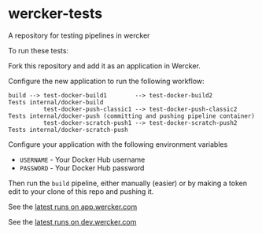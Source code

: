 # wercker-tests
A  repository for testing pipelines in wercker
 
To run these tests:

Fork this repository and add it as an application in Wercker. 

Configure the new application to run the following workflow:
```
build --> test-docker-build1        --> test-docker-build2           Tests internal/docker-build
          test-docker-push-classic1 --> test-docker-push-classic2    Tests internal/docker-push (committing and pushing pipeline container)
          test-docker-scratch-push1 --> test-docker-scratch-push2    Tests internal/docker-scratch-push
```
Configure your application with the following environment variables 
* `USERNAME` - Your Docker Hub username
* `PASSWORD` - Your Docker Hub password

Then run the `build` pipeline,  either manually (easier) or by making a token edit to your clone of this repo and pushing it.

See the [latest runs on app.wercker.com](https://app.wercker.com/nigeldeakin/wercker-tests/runs)

See the [latest runs on dev.wercker.com](https://dev.wercker.com/nigeldeakin/wercker-tests/runs)
